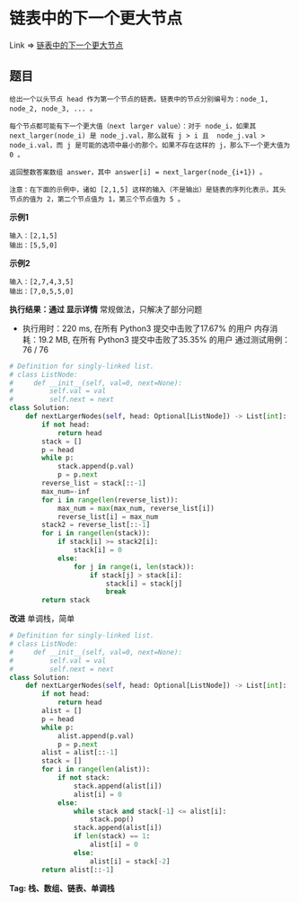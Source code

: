# 链表中的下一个更大节点

Link => [链表中的下一个更大节点](https://leetcode-cn.com/problems/next-greater-node-in-linked-list/)

## 题目

    给出一个以头节点 head 作为第一个节点的链表。链表中的节点分别编号为：node_1, node_2, node_3, ... 。

    每个节点都可能有下一个更大值（next larger value）：对于 node_i，如果其 next_larger(node_i) 是 node_j.val，那么就有 j > i 且  node_j.val > node_i.val，而 j 是可能的选项中最小的那个。如果不存在这样的 j，那么下一个更大值为 0 。

    返回整数答案数组 answer，其中 answer[i] = next_larger(node_{i+1}) 。

    注意：在下面的示例中，诸如 [2,1,5] 这样的输入（不是输出）是链表的序列化表示，其头节点的值为 2，第二个节点值为 1，第三个节点值为 5 。

**示例1**

    输入：[2,1,5]
    输出：[5,5,0]

**示例2**

    输入：[2,7,4,3,5]
    输出：[7,0,5,5,0]


**执行结果：通过 显示详情**
常规做法，只解决了部分问题

- 执行用时：220 ms, 在所有 Python3 提交中击败了17.67% 的用户
内存消耗：19.2 MB, 在所有 Python3 提交中击败了35.35% 的用户
通过测试用例：76 / 76

```python
# Definition for singly-linked list.
# class ListNode:
#     def __init__(self, val=0, next=None):
#         self.val = val
#         self.next = next
class Solution:
    def nextLargerNodes(self, head: Optional[ListNode]) -> List[int]:
        if not head:
            return head
        stack = []
        p = head
        while p:
            stack.append(p.val)
            p = p.next
        reverse_list = stack[::-1]
        max_num=-inf
        for i in range(len(reverse_list)):
            max_num = max(max_num, reverse_list[i])
            reverse_list[i] = max_num
        stack2 = reverse_list[::-1]
        for i in range(len(stack)):
            if stack[i] >= stack2[i]:
                stack[i] = 0
            else:
                for j in range(i, len(stack)):
                    if stack[j] > stack[i]:
                        stack[i] = stack[j]
                        break
        return stack
```
**改进**
单调栈，简单
```python
# Definition for singly-linked list.
# class ListNode:
#     def __init__(self, val=0, next=None):
#         self.val = val
#         self.next = next
class Solution:
    def nextLargerNodes(self, head: Optional[ListNode]) -> List[int]:
        if not head:
            return head
        alist = []
        p = head
        while p:
            alist.append(p.val)
            p = p.next
        alist = alist[::-1]
        stack = []
        for i in range(len(alist)):
            if not stack:
                stack.append(alist[i])
                alist[i] = 0
            else:
                while stack and stack[-1] <= alist[i]:
                    stack.pop()
                stack.append(alist[i])
                if len(stack) == 1:
                    alist[i] = 0
                else:
                    alist[i] = stack[-2]
        return alist[::-1]
```
**Tag: 栈、数组、链表、单调栈**
